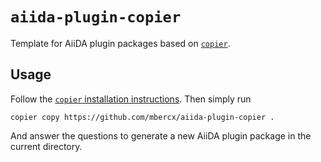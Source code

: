 # `aiida-plugin-copier`

Template for AiiDA plugin packages based on [`copier`](https://copier.readthedocs.io/en/latest/).

## Usage

Follow the [`copier` installation instructions](https://copier.readthedocs.io/en/latest/#installation).
Then simply run

```
copier copy https://github.com/mbercx/aiida-plugin-copier .
```

And answer the questions to generate a new AiiDA plugin package in the current directory.
